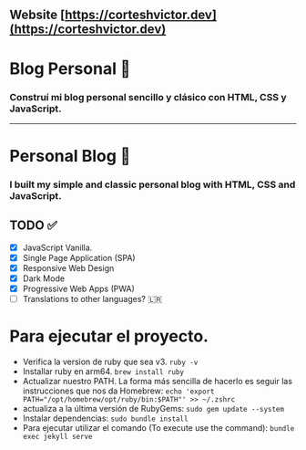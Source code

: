 ## Website [https://corteshvictor.dev](https://corteshvictor.dev)

# Blog Personal 📝

### Construí mi blog personal sencillo y clásico con HTML, CSS y JavaScript.

---

# Personal Blog 📝

### I built my simple and classic personal blog with HTML, CSS and JavaScript.

## TODO ✅

- [x] JavaScript Vanilla.
- [x] Single Page Application (SPA)
- [x] Responsive Web Design
- [x] Dark Mode
- [x] Progressive Web Apps (PWA)
- [ ] Translations to other languages? 🇱🇷

# Para ejecutar el proyecto.

- Verifica la version de ruby que sea v3. `ruby -v`
- Installar ruby en arm64. `brew install ruby`
- Actualizar nuestro PATH. La forma más sencilla de hacerlo es seguir las instrucciones que nos da Homebrew: `echo 'export PATH="/opt/homebrew/opt/ruby/bin:$PATH"' >> ~/.zshrc`
- actualiza a la última versión de RubyGems: `sudo gem update --system`
- Instalar dependencias: `sudo bundle install`
- Para ejecutar utilizar el comando (To execute use the command): `bundle exec jekyll serve`
